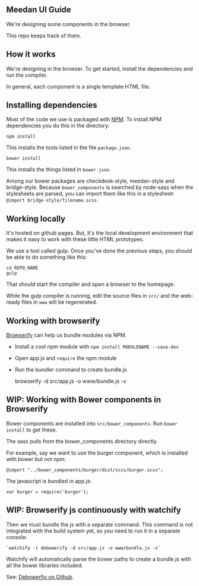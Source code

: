 ## Meedan UI Guide

We're designing some components in the browser.

This repo keeps track of them.

## How it works 

We're designing in the browser. To get started, install the dependencies and run the compiler.

In general, each component is a single template HTML file.

## Installing dependencies

Most of the code we use is packaged with [NPM](https://www.npmjs.com/ "npm"). To install NPM dependencies you do this in the directory:

    npm install

This installs the tools listed in the file `package.json`.

    bower install

This installs the things listed in `bower.json`. 

Among our bower packages are checkdesk-style, meedan-style and bridge-style. Because `bower_components` is searched by node-sass when the stylesheets are parsed, you can import them like this in a stylesheet: `@import bridge-style/filename.scss`.

## Working locally

It's hosted on github pages. But, it's the local development environment that makes it easy to work with these little HTML prototypes.

We use a tool called gulp. Once you've done the previous steps, you should be able to do something like this:

    cd REPO_NAME
    gulp

That should start the compiler and open a browser to the homepage.

While the gulp compiler is running, edit the source files in `src/` and the web-ready files in `www` will be regenerated.

## Working with browserify 

[Browserify](https://www.npmjs.com/package/browserify) can help us bundle modules via NPM. 

- Install a cool npm module with `npm install MODULENAME --save-dev`
- Open app.js and `require` the npm module
- Run the bundler command to create bundle.js

    browserify -d src/app.js -o www/bundle.js -v

## WIP: Working with Bower components in Browserify 

Bower components are installed into `src/bower_components`. Run `bower install` to get these.  

The sass pulls from the bower_components directory directly. 

For example, say we want to use the burger component, which is installed with bower but not npm: 

    @import "../bower_components/burger/dist/scss/burger.scss";

The javascript is bundled in app.js: 

    var burger = require('burger');

## WIP: Browserify js continuously with watchify

Then we must bundle the js with a separate command. This command is not integrated with the build system yet, so you need to run it in a separate console: 

    `watchify -t debowerify -d src/app.js -o www/bundle.js -v`

Watchify will automatically parse the bower paths to create a bundle.js with all the bower libraries included.

See: [Debowerfiy on Github](https://github.com/eugeneware/debowerify).